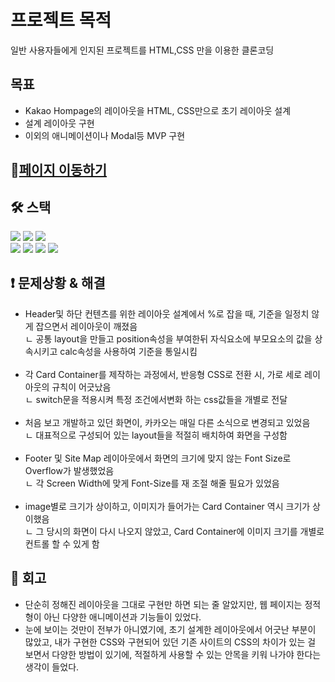 # 프로젝트 목적
일반 사용자들에게 인지된 프로젝트를 HTML,CSS 만을 이용한 클론코딩

## 목표
<ul>
 <li>Kakao Hompage의 레이아웃을 HTML, CSS만으로 초기 레이아웃 설계</li>
  <li>설계 레이아웃 구현</li>
   <li>이외의 애니메이션이나 Modal등 MVP 구현</li>
 </ul>


## 🔗[페이지 이동하기](https://kakao-tau.vercel.app/)

## **🛠️ 스택**
<div>
<img src="https://img.shields.io/badge/html-1572B6?style=for-the-badge&logo=html5&logoColor=white"> 
<img src="https://img.shields.io/badge/css-1572B6?style=for-the-badge&logo=css3&logoColor=white"> 
<img src="https://img.shields.io/badge/javascript-F7DF1E?style=for-the-badge&logo=javascript&logoColor=black"> 
<br>
 <img src="https://img.shields.io/badge/react-61DAFB?style=for-the-badge&logo=react&logoColor=black"> 
<img src="https://img.shields.io/badge/TypeScript-3178c6?style=for-the-badge&logo=TypeScript&logoColor=white">
<img src="https://img.shields.io/badge/Next.js-339933?style=for-the-badge&logo=Next.js&logoColor=white">
 <img src="https://img.shields.io/badge/styled components-DB7093?style=for-the-badge&logo=styledcomponents&logoColor=white">
</div>

## **❗ 문제상황 & 해결**
<ul>
 <li>Header및 하단 컨텐츠를 위한 레이아웃 설계에서 %로 잡을 때, 기준을 일정치 않게 잡으면서 레이아웃이 깨졌음</li>
 <div>ㄴ 공통 layout을 만들고 position속성을 부여한뒤 자식요소에 부모요소의 값을 상속시키고 calc속성을 사용하여 기준을 통일시킴</div>
  <br>
 <li>각 Card Container를 제작하는 과정에서, 반응형 CSS로 전환 시, 가로 세로 레이아웃의 규칙이 어긋났음
</li>
 <div>ㄴ switch문을 적용시켜 특정 조건에서변화 하는 css값들을 개별로 전달</div>
  <br>
 <li>처음 보고 개발하고 있던 화면이, 카카오는 매일 다른 소식으로 변경되고 있었음
</li>
 <div>ㄴ 대표적으로 구성되어 있는 layout들을 적절히 배치하여 화면을 구성함</div>
  <br>
 <li>Footer 및 Site Map 레이아웃에서 화면의 크기에 맞지 않는 Font Size로 Overflow가 발생했었음
</li>
 <div>ㄴ 각 Screen Width에 맞게 Font-Size를 재 조절 해줄 필요가 있었음</div>
  <br>
 <li>image별로 크기가 상이하고, 이미지가 들어가는 Card Container 역시 크기가 상이했음
</li>
 <div>ㄴ 그 당시의 화면이 다시 나오지 않았고, Card Container에 이미지 크기를 개별로 컨트롤 할 수 있게 함
</div>
 </ul>

## **📌 회고**
<ul>
 <li>단순히 정해진 레이아웃을 그대로 구현만 하면 되는 줄 알았지만, 웹 페이지는 정적형이 아닌 다양한 애니메이션과 기능들이 있었다.</li>
 <li>눈에 보이는 것만이 전부가 아니였기에, 초기 설계한 레이아웃에서 어긋난 부분이 많았고, 내가 구현한 CSS와 구현되어 있던 기존 사이트의 CSS의 차이가 있는 걸 보면서
다양한 방법이 있기에, 적절하게 사용할 수 있는 안목을 키워 나가야 한다는 생각이 들었다.</li>
 </ul>
 
